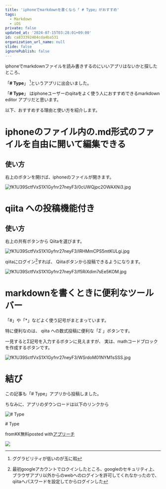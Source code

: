 ```yaml
---
title: 'iphoneでmarkdownを書くなら「 # Type」がおすすめ'
tags:
  - Markdown
  - iOS
private: false
updated_at: '2024-07-15T03:28:01+09:00'
id: ca833392484cda4ba531
organization_url_name: null
slide: false
ignorePublish: false
---
```

iphoneでmarkdownファイルを読み書きするのにいいアプリはないかと探したところ、

「**\# Type**」 [^1]というアプリに出会いました。

「**\# Type**」 はiphoneユーザーのqiitaをよく使う人におすすめできるmarkdown editor アプリだと思います。

以下、おすすめする理由と使い方を紹介します。

# iphoneのファイル内の.md形式のファイルを自由に開いて編集できる

## 使い方

右上のボタンを開けば、iphoneのファイルが開きます。

![fK1U39SctfVxS1X1Gyfnr27neyF3/0cUWQjpc2OWAXNi3.jpg](https://firebasestorage.googleapis.com:443/v0/b/type-c1c71.appspot.com/o/fK1U39SctfVxS1X1Gyfnr27neyF3%2F0cUWQjpc2OWAXNi3.jpg?alt=media&token=ee66e48d-e130-404a-bec1-6c789b8c9f4b)


# qiita への投稿機能付き

## 使い方
右上の共有ボタンから
Qiitaを選びます。

![fK1U39SctfVxS1X1Gyfnr27neyF3/IRHMmCPS5mtKULgi.jpg](https://firebasestorage.googleapis.com:443/v0/b/type-c1c71.appspot.com/o/fK1U39SctfVxS1X1Gyfnr27neyF3%2FIRHMmCPS5mtKULgi.jpg?alt=media&token=3d714d87-d9d6-4b75-a13a-057e18294b10)


qiitaにログイン[^2]すれば、
Qiitaボタンから投稿できるようになります。

![fK1U39SctfVxS1X1Gyfnr27neyF3/f5RiXdim7sEe5KOM.jpg](https://firebasestorage.googleapis.com:443/v0/b/type-c1c71.appspot.com/o/fK1U39SctfVxS1X1Gyfnr27neyF3%2Ff5RiXdim7sEe5KOM.jpg?alt=media&token=195542a1-7cee-4f27-b513-a2460046ff2a)


# markdownを書くときに便利なツールバー

「#」や「*」などよく使う記号がまとまっています。

特に便利なのは、
qiita への数式投稿に便利な「$\Sigma$ 」ボタンです。

一見するとΣ記号を入力するボタンに見えますが、
実は、mathコードブロックを作成するボタンです。

![fK1U39SctfVxS1X1Gyfnr27neyF3/WSrdoM01NYM1sSSS.jpg](https://firebasestorage.googleapis.com:443/v0/b/type-c1c71.appspot.com/o/fK1U39SctfVxS1X1Gyfnr27neyF3%2FWSrdoM01NYM1sSSS.jpg?alt=media&token=30060697-2a99-42b0-953d-7c4b265ec482)

# 結び

この記事も「\# Type」アプリから投稿しました。

ちなみに、アプリのダウンロードは以下のリンクから

<div class="appreach"><img src="https://is1-ssl.mzstatic.com/image/thumb/Purple115/v4/72/12/d5/7212d5b7-e5c8-d434-d4c5-f7a6cc4c8bc8/AppIcon-0-1x_U007emarketing-0-10-0-85-220.png/512x512bb.jpg" alt="# Type" class="appreach__icon"><div class="appreach__detail"><p class="appreach__name"># Type</p><p class="appreach__info"><span class="appreach__developper">fromKK</span><span class="appreach__price">無料</span><span class="appreach__posted">posted with<a href="https://mama-hack.com/app-reach/" title="アプリーチ" target="_blank" rel="nofollow">アプリーチ</a></span></p></div><div class="appreach__links"><a href="https://apps.apple.com/jp/app/type/id1214613873?uo=4" rel="nofollow" class="appreach__aslink"><img src="https://nabettu.github.io/appreach/img/itune_ja.svg"></a></div></div>


[^1]:ググラビリティが低いのが玉に瑕
[^2]:最初googleアカウントでロクインしたところ、googleのセキュリティ上、ブラウザアプリ以外からのwebへのログインを許可してくれなかったので、qiitaへパスワードを設定してからログインした
